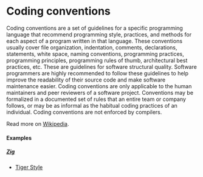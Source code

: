 # Coding conventions

Coding conventions are a set of guidelines for a specific programming language that recommend programming style, practices, and methods for each aspect of a program written in that language. These conventions usually cover file organization, indentation, comments, declarations, statements, white space, naming conventions, programming practices, programming principles, programming rules of thumb, architectural best practices, etc. These are guidelines for software structural quality. Software programmers are highly recommended to follow these guidelines to help improve the readability of their source code and make software maintenance easier. Coding conventions are only applicable to the human maintainers and peer reviewers of a software project. Conventions may be formalized in a documented set of rules that an entire team or company follows, or may be as informal as the habitual coding practices of an individual. Coding conventions are not enforced by compilers.

Read more on [Wikipedia](https://en.wikipedia.org/wiki/Coding_conventions).

#### Examples

##### [Zig](programming-language/zig.md)
  - [Tiger Style](https://github.com/tigerbeetledb/tigerbeetle/blob/main/docs/TIGER_STYLE.md)
